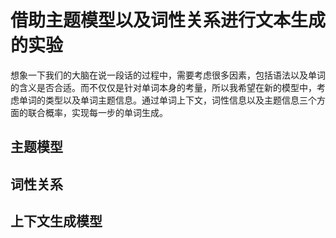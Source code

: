 # 借助主题模型以及词性关系进行文本生成的实验

想象一下我们的大脑在说一段话的过程中，需要考虑很多因素，包括语法以及单词的含义是否合适。而不仅仅是针对单词本身的考量，所以我希望在新的模型中，考虑单词的类型以及单词主题信息。通过单词上下文，词性信息以及主题信息三个方面的联合概率，实现每一步的单词生成。



## 主题模型

## 词性关系

## 上下文生成模型
